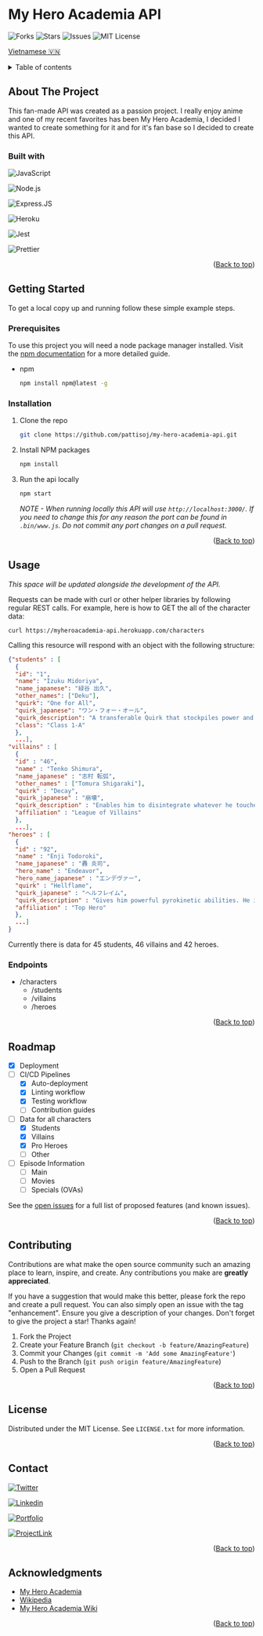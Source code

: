 <a name="readme-top"></a>

# My Hero Academia API

![Forks](https://img.shields.io/github/forks/pattisoj/my-hero-academia-api?style=flat-square)
![Stars](https://img.shields.io/github/stars/pattisoj/my-hero-academia-api?style=flat-square)
![Issues](https://img.shields.io/github/issues/pattisoj/my-hero-academia-api?style=flat-square)
![MIT License](https://img.shields.io/github/license/pattisoj/my-hero-academia-api?style=flat-square)

[Vietnamese :vietnam:](https://github.com/pattisoj/my-hero-academia-api/blob/main/README%20translations/README.vietnamese.md)
<details>
<summary>Table of contents</summary>
  <ol>
    <li>
      <a href="#about-the-project">About The Project</a>
      <ul>
        <li>
          <a href="#built-with">Built With</a>
        </li>
      </ul>
    </li>
    <li>
      <a href="#getting-started">Getting Started</a>
      <ul>
        <li><a href="#prerequisites">Prerequisites</a></li>
        <li><a href="#installation">Installation</a></li>
      </ul>
    </li>
    <li>
      <a href="#usage">Usage</a>
      <ul>
      <li><a href="#endpoints">Endpoints</a></li>
      </ul>
    </li>
    <li>
      <a href="#roadmap">Roadmap</a>
    </li>
    <li>
      <a href="#contributing">Contributing</a>
    </li>
    <li>
       <a href="#license">License</a>
    </li>
    <li>
       <a href="#contact">Contact</a>
    </li>
    <li>
       <a href="#acknowledgments">Acknowledgments</a>
    </li>
  </ol>
</details>

## About The Project

<!-- Screenshot / gif of the project here -->

This fan-made API was created as a passion project. I really enjoy anime and one of my recent favorites has been My Hero Academia, I decided I wanted to create something for it and for it's fan base so I decided to create this API.

### Built with

![JavaScript](https://img.shields.io/badge/JavaScript-323330?style=for-the-badge&logo=javascript&logoColor=F7DF1E)

![Node.js](https://img.shields.io/badge/Node.js-43853D?style=for-the-badge&logo=node.js&logoColor=white)

![Express.JS](https://img.shields.io/badge/Express.js-404D59?style=for-the-badge)

![Heroku](https://img.shields.io/badge/Heroku-430098?style=for-the-badge&logo=heroku&logoColor=white)

![Jest](https://img.shields.io/badge/Jest-323330?style=for-the-badge&logo=Jest&logoColor=white)

![Prettier](https://img.shields.io/badge/prettier-1A2C34?style=for-the-badge&logo=prettier&logoColor=F7BA3E)

<p align="right">(<a href="#readme-top">Back to top</a>)</p>

## Getting Started

To get a local copy up and running follow these simple example steps.

### Prerequisites

To use this project you will need a node package manager installed. Visit the [npm documentation](https://docs.npmjs.com/downloading-and-installing-node-js-and-npm) for a more detailed guide.

- npm
  ```sh
  npm install npm@latest -g
  ```

### Installation

1. Clone the repo
   ```sh
   git clone https://github.com/pattisoj/my-hero-academia-api.git
   ```
2. Install NPM packages
   ```sh
   npm install
   ```
3. Run the api locally
   ```sh
   npm start
   ```
   _NOTE - When running locally this API will use `http://localhost:3000/`. If you need to change this for any reason the port can be found in `.bin/www.js`. Do not commit any port changes on a pull request._

<!-- Need some specifics for the project here -->
<p align="right">(<a href="#readme-top">Back to top</a>)</p>

## Usage

_This space will be updated alongside the development of the API._

Requests can be made with curl or other helper libraries by following regular REST calls. For example, here is how to GET the all of the character data:

`curl https://myheroacademia-api.herokuapp.com/characters`

Calling this resource will respond with an object with the following structure:

```json
{"students" : [
  {
  "id": "1",
  "name": "Izuku Midoriya",
  "name_japanese": "緑谷 出久",
  "other_names": ["Deku"],
  "quirk": "One for All",
  "quirk_japanese": "ワン・フォー・オール",
  "quirk_description": "A transferable Quirk that stockpiles power and grants immense strength, speed, stamina, and durability.",
  "class": "Class 1-A"
  },
  ...],
"villains" : [
  {
  "id" : "46",
  "name" : "Tenko Shimura",
  "name_japanese" : "志村 転弧",
  "other_names" : ["Tomura Shigaraki"],
  "quirk" : "Decay",
  "quirk_japanese" : "崩壊",
  "quirk_description" : "Enables him to disintegrate whatever he touches with his fingers and anything connected to it.",
  "affiliation" : "League of Villains"
  },
  ...],
"heroes" : [
  {
  "id" : "92",
  "name" : "Enji Todoroki",
  "name_japanese" : "轟 炎司",
  "hero_name" : "Endeavor",
  "hero_name_japanese" : "エンデヴァー",
  "quirk" : "Hellflame",
  "quirk_japanese" : "ヘルフレイム",
  "quirk_description" : "Gives him powerful pyrokinetic abilities. He is immune to other flames, and can easily control the shape and temperature of the blaze as well.",
  "affiliation" : "Top Hero"
  },
  ...]
}
```

Currently there is data for 45 students, 46 villains and 42 heroes.

### Endpoints

- /characters
  - /students
  - /villains
  - /heroes

<!--_For more examples, please refer to the [Documentation](https://example.com)_-->

<p align="right">(<a href="#readme-top">Back to top</a>)</p>

## Roadmap

- [x] Deployment
- [ ] CI/CD Pipelines
  - [x] Auto-deployment
  - [x] Linting workflow
  - [x] Testing workflow
  - [ ] Contribution guides
- [ ] Data for all characters
  - [x] Students
  - [x] Villains
  - [x] Pro Heroes
  - [ ] Other
- [ ] Episode Information
  - [ ] Main
  - [ ] Movies
  - [ ] Specials (OVAs)

See the [open issues](https://github.com/pattisoj/my-hero-academia-api/issues) for a full list of proposed features (and known issues).

<p align="right">(<a href="#readme-top">Back to top</a>)</p>

## Contributing

<!-- Update this with the process specific to this project -->

Contributions are what make the open source community such an amazing place to learn, inspire, and create. Any contributions you make are **greatly appreciated**.

If you have a suggestion that would make this better, please fork the repo and create a pull request. You can also simply open an issue with the tag "enhancement". Ensure you give a description of your changes.
Don't forget to give the project a star! Thanks again!

1. Fork the Project
2. Create your Feature Branch (`git checkout -b feature/AmazingFeature`)
3. Commit your Changes (`git commit -m 'Add some AmazingFeature'`)
4. Push to the Branch (`git push origin feature/AmazingFeature`)
5. Open a Pull Request

<p align="right">(<a href="#readme-top">Back to top</a>)</p>

## License

Distributed under the MIT License. See `LICENSE.txt` for more information.

<p align="right">(<a href="#readme-top">Back to top</a>)</p>

## Contact

[![Twitter](https://img.shields.io/badge/Twitter-1DA1F2?style=for-the-badge&logo=twitter&logoColor=white)](https://twitter.com/_pattisoj)

[![Linkedin](https://img.shields.io/badge/LinkedIn-0077B5?style=for-the-badge&logo=linkedin&logoColor=white)](https://www.linkedin.com/in/josh-pattison/)

[![Portfolio](https://img.shields.io/badge/portfolio-006699?style=for-the-badge&logo=About.me&logoColor=white)](https://joshpattison.com/)

[![ProjectLink](https://img.shields.io/badge/Project_Link-430098?style=for-the-badge&logo=heroku&logoColor=white)](https://myheroacademia-api.herokuapp.com/)

<p align="right">(<a href="#readme-top">Back to top</a>)</p>

## Acknowledgments

- [My Hero Academia](https://www.imdb.com/title/tt5626028/)
- [Wikipedia](https://en.wikipedia.org/wiki/List_of_My_Hero_Academia_characters)
- [My Hero Academia Wiki](https://myheroacademia.fandom.com/wiki/My_Hero_Academia_Wiki)

<p align="right">(<a href="#readme-top">Back to top</a>)</p>
